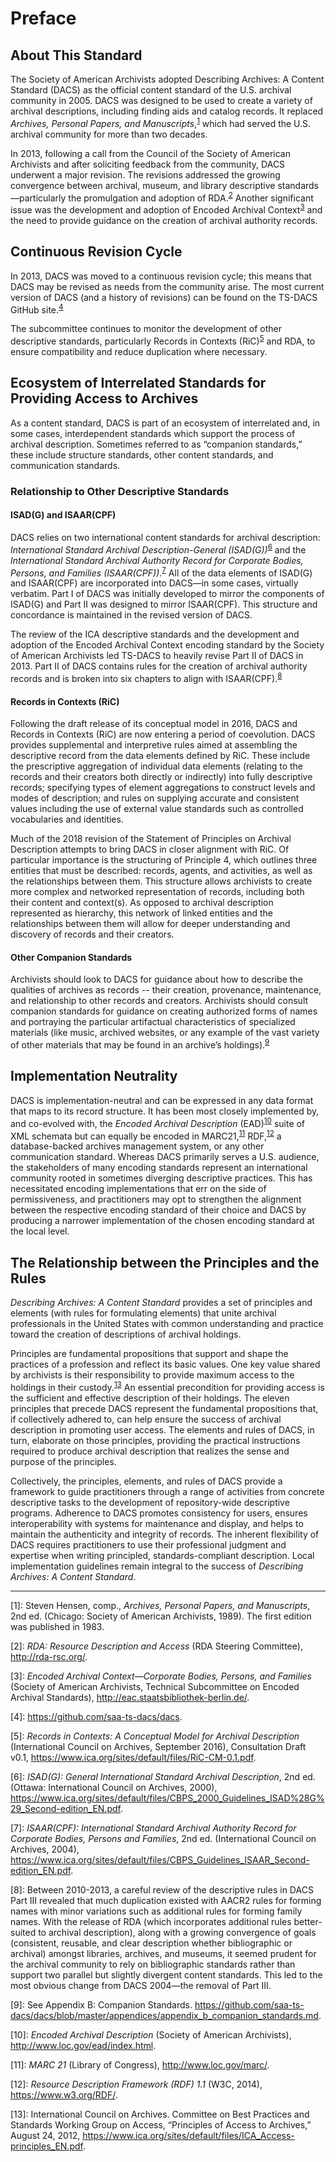 # Preface

## About This Standard

The Society of American Archivists adopted Describing Archives: A Content Standard (DACS) as the official content standard of the U.S. archival community in 2005. DACS was designed to be used to create a variety of archival descriptions, including finding aids and catalog records. It replaced *Archives, Personal Papers, and Manuscripts*,<sup>[1](#myfootnote1)</sup> which had served the U.S. archival community for more than two decades. 

In 2013, following a call from the Council of the Society of American Archivists and after soliciting feedback from the community, DACS underwent a major revision. The revisions addressed the growing convergence between archival, museum, and library descriptive standards—particularly the promulgation and adoption of RDA.<sup>[2](#myfootnote2)</sup> Another significant issue was the development and adoption of Encoded Archival Context<sup>[3](#myfootnote3)</sup> and the need to provide guidance on the creation of archival authority records. 

## Continuous Revision Cycle

In 2013, DACS was moved to a continuous revision cycle; this means that DACS may be revised as needs from the community arise. The most current version of DACS (and a history of revisions) can be found on the TS-DACS GitHub site.<sup>[4](#myfootnote4)</sup>

The subcommittee continues to monitor the development of other descriptive standards, particularly Records in Contexts (RiC)<sup>[5](#myfootnote5)</sup> and RDA, to ensure compatibility and reduce duplication where necessary. 

## Ecosystem of Interrelated Standards for Providing Access to Archives

As a content standard, DACS is part of an ecosystem of interrelated and, in some cases, interdependent standards which support the process of archival description. Sometimes referred to as “companion standards,” these include structure standards, other content standards, and communication standards.

### Relationship to Other Descriptive Standards

#### ISAD(G) and ISAAR(CPF)

DACS relies on two international content standards for archival description: *International Standard Archival Description-General (ISAD(G))*<sup>[6](#myfootnote6)</sup> and the *International Standard Archival Authority Record for Corporate Bodies, Persons, and Families (ISAAR(CPF))*.<sup>[7](#myfootnote7)</sup> All of the data elements of ISAD(G) and ISAAR(CPF) are incorporated into DACS—in some cases, virtually verbatim. Part I of DACS was initially developed to mirror the components of ISAD(G) and Part II was designed to mirror ISAAR(CPF). This structure and concordance is maintained in the revised version of DACS.

The review of the ICA descriptive standards and the development and adoption of the Encoded Archival Context encoding standard by the Society of American Archivists led TS-DACS to heavily revise Part II of DACS in 2013. Part II of DACS contains rules for the creation of archival authority records and is broken into six chapters to align with ISAAR(CPF).<sup>[8](#myfootnote8)</sup>

#### Records in Contexts (RiC)

Following the draft release of its conceptual model in 2016, DACS and Records in Contexts (RiC) are now entering a period of coevolution. DACS provides supplemental and interpretive rules aimed at assembling the descriptive record from the data elements defined by RiC. These include the prescriptive aggregation of individual data elements (relating to the records and their creators both directly or indirectly) into fully descriptive records; specifying types of element aggregations to construct levels and modes of description; and rules on supplying accurate and consistent values including the use of external value standards such as controlled vocabularies and identities.

Much of the 2018 revision of the Statement of Principles on Archival Description attempts to bring DACS in closer alignment with RiC. Of particular importance is the structuring of Principle 4, which outlines three entities that must be described: records, agents, and activities, as well as the relationships between them. This structure allows archivists to create more complex and networked representation of records, including both their content and context(s). As opposed to archival description represented as hierarchy, this network of linked entities and the relationships between them will allow for deeper understanding and discovery of records and their creators.

#### Other Companion Standards

Archivists should look to DACS for guidance about how to describe the qualities of archives as records -- their creation, provenance, maintenance, and relationship to other records and creators. Archivists should consult companion standards for guidance on creating authorized forms of names and portraying the particular artifactual characteristics of specialized materials (like music, archived websites, or any example of the vast variety of other materials that may be found in an archive’s holdings).<sup>[9](#myfootnote9)</sup>

## Implementation Neutrality

DACS is implementation-neutral and can be expressed in any data format that maps to its record structure. It has been most closely implemented by, and co-evolved with, the *Encoded Archival Description* (EAD)<sup>[10](#myfootnote10)</sup> suite of XML schemata but can equally be encoded in MARC21,<sup>[11](#myfootnote11)</sup> RDF,<sup>[12](#myfootnote12)</sup> a database-backed archives management system, or any other communication standard. Whereas DACS primarily serves a U.S. audience, the stakeholders of many encoding standards represent an international community rooted in sometimes diverging descriptive practices. This has necessitated encoding implementations that err on the side of permissiveness, and practitioners may opt to strengthen the alignment between the respective encoding standard of their choice and DACS by producing a narrower implementation of the chosen encoding standard at the local level.

## The Relationship between the Principles and the Rules

*Describing Archives: A Content Standard* provides a set of principles and elements (with rules for formulating elements) that unite archival professionals in the United States with common understanding and practice toward the creation of descriptions of archival holdings. 

Principles are fundamental propositions that support and shape the practices of a profession and reflect its basic values. One key value shared by archivists is their responsibility to provide maximum access to the holdings in their custody.<sup>[13](#myfootnote13)</sup> An essential precondition for providing access is the sufficient and effective description of their holdings. The eleven principles that precede DACS represent the fundamental propositions that, if collectively adhered to, can help ensure the success of archival description in promoting user access. The elements and rules of DACS, in turn, elaborate on those principles, providing the practical instructions required to produce archival description that realizes the sense and purpose of the principles.

Collectively, the principles, elements, and rules of DACS provide a framework to guide practitioners through a range of activities from concrete descriptive tasks to the development of repository-wide descriptive programs. Adherence to DACS promotes consistency for users, ensures interoperability with systems for maintenance and display, and helps to maintain the authenticity and integrity of records. The inherent flexibility of DACS requires practitioners to use their professional judgment and expertise when writing principled, standards-compliant description. Local implementation guidelines remain integral to the success of *Describing Archives: A Content Standard*. 

* * *

<a name="myfootnote1">[1]</a>: Steven Hensen, comp., *Archives, Personal Papers, and Manuscripts*, 2nd ed. (Chicago: Society of American Archivists, 1989). The first edition was published in 1983.

<a name="myfootnote2">[2]</a>: *RDA: Resource Description and Access* (RDA Steering Committee), http://rda-rsc.org/.

<a name="myfootnote3">[3]</a>: *Encoded Archival Context—Corporate Bodies, Persons, and Families* (Society of American Archivists, Technical Subcommittee on Encoded Archival Standards), http://eac.staatsbibliothek-berlin.de/.

<a name="myfootnote4">[4]</a>: https://github.com/saa-ts-dacs/dacs.

<a name="myfootnote5">[5]</a>: *Records in Contexts: A Conceptual Model for Archival Description* (International Council on Archives, September 2016), Consultation Draft v0.1, https://www.ica.org/sites/default/files/RiC-CM-0.1.pdf.

<a name="myfootnote6">[6]</a>: *ISAD(G): General International Standard Archival Description*, 2nd ed. (Ottawa: International Council on Archives, 2000), https://www.ica.org/sites/default/files/CBPS_2000_Guidelines_ISAD%28G%29_Second-edition_EN.pdf.

<a name="myfootnote7">[7]</a>: *ISAAR(CPF): International Standard Archival Authority Record for Corporate Bodies, Persons and Families*, 2nd ed. (International Council on Archives, 2004), https://www.ica.org/sites/default/files/CBPS_Guidelines_ISAAR_Second-edition_EN.pdf.

<a name="myfootnote8">[8]</a>: Between 2010-2013, a careful review of the descriptive rules in DACS Part III revealed that much duplication existed with AACR2 rules for forming names with minor variations such as additional rules for forming family names. With the release of RDA (which incorporates additional rules better-suited to archival description), along with a growing convergence of goals (consistent, reusable, and clear description whether bibliographic or archival) amongst libraries, archives, and museums, it seemed prudent for the archival community to rely on bibliographic standards rather than support two parallel but slightly divergent content standards. This led to the most obvious change from DACS 2004—the removal of Part III.

<a name="myfootnote9">[9]</a>: See Appendix B: Companion Standards. https://github.com/saa-ts-dacs/dacs/blob/master/appendices/appendix_b_companion_standards.md.

<a name="myfootnote10">[10]</a>: *Encoded Archival Description* (Society of American Archivists), http://www.loc.gov/ead/index.html.

<a name="myfootnote11">[11]</a>: *MARC 21* (Library of Congress), http://www.loc.gov/marc/.

<a name="myfootnote12">[12]</a>: *Resource Description Framework (RDF) 1.1* (W3C, 2014), https://www.w3.org/RDF/.

<a name="myfootnote13">[13]</a>: International Council on Archives. Committee on Best Practices and Standards Working Group on Access, “Principles of Access to Archives,” August 24, 2012, https://www.ica.org/sites/default/files/ICA_Access-principles_EN.pdf.
